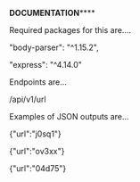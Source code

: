 ********************DOCUMENTATION************************


Required packages for this are....

"body-parser": "^1.15.2",

"express": "^4.14.0"




Endpoints are...

/api/v1/url

Examples of JSON outputs are...

{"url":"j0sq1"}

{"url":"ov3xx"}

{"url":"04d75"}